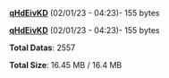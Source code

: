 [**qHdEivKD**](/data/qHdEivKD.txt) (02/01/23 - 04:23)- 155 bytes

[**qHdEivKD**](/data/qHdEivKD.txt) (02/01/23 - 04:23)- 155 bytes

**Total Datas**: 2557

**Total Size**: 16.45 MB / 16.4 MB